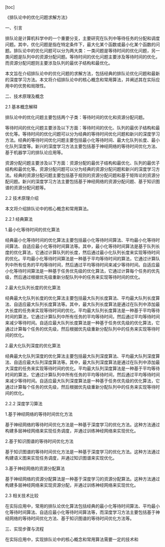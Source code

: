 
[toc]                    
                
                
《排队论中的优化问题求解方法》

一、引言

排队论是计算机科学中的一个重要分支，主要研究在队列中等待任务的分配和调度问题。其中，优化问题是指在特定条件下，最大化某个函数或最小化某个函数的问题。排队论中的优化问题可以分为两大类：一类问题是等待时间的优化问题，另一类问题是队列中的资源分配问题。等待时间的优化问题主要涉及等待时间的优化，而资源分配问题则主要涉及队列的最优子结构和最优化。

本文旨在介绍排队论中的优化问题的求解方法，包括经典的排队论优化问题和最新的深度学习方法。本文将介绍排队论中的核心概念和常用算法，并阐述其在实际应用中的优势和局限性。

二、技术原理及概念

2.1 基本概念解释

排队论中的优化问题主要包括两个子类：等待时间的优化和资源分配问题。

等待时间的优化问题主要涉及以下方面：等待时间的优化、队列的最优子结构和最优化等。等待时间的优化问题可以分为经典的等待时间优化问题和新兴的深度学习方法。经典的等待时间优化问题主要包括最小化等待时间、最大化队列长度、最小化队列深度等。新兴的深度学习方法主要包括基于神经网络的等待时间优化方法、基于机器学习的排队论应用等。

资源分配问题主要涉及以下方面：资源分配的最优子结构和最优化、队列的最优子结构和最优化等。资源分配问题可以分为经典的资源分配问题和新兴的深度学习方法。经典的资源分配问题主要包括基于规则的资源分配问题和基于矩阵论的资源分配问题。新兴的深度学习方法主要包括基于神经网络的资源分配问题、基于知识图谱的资源分配问题等。

2.2 技术原理介绍

本文将介绍排队论中的核心概念和常用算法。

2.2.1 经典算法

1.最小化等待时间的优化算法

经典最小化等待时间的优化算法主要包括最小化等待时间算法、平均最小化等待时间算法、自适应最小化等待时间算法等。其中，最小化等待时间算法是基于队列长度的优化算法，它通过计算队列的长度，然后通过最小化队列长度来实现等待时间的优化。平均最小化等待时间算法是一种基于平均等待时间的算法，它通过计算队列中所有任务的平均等待时间，然后通过平均等待时间来减少等待时间。自适应最小化等待时间算法是一种基于任务优先级的优化算法，它通过计算每个任务的优先级，然后通过根据优先级重新分配队列中的任务来实现等待时间的优化。

2.最大化队列长度的优化算法

经典最大化队列长度的优化算法主要包括最大队列长度算法、平均最大队列长度算法、自适应最大队列长度算法等。其中，最大队列长度算法是通过在队列中添加最大长度的任务来实现等待时间的优化。平均最大队列长度算法是一种基于平均等待时间的算法，它通过计算队列中所有任务的平均等待时间，然后通过平均等待时间来减少等待时间。自适应最大队列长度算法是一种基于任务优先级的优化算法，它通过计算每个任务的优先级，然后根据优先级重新分配队列中的任务来实现等待时间的优化。

2.最大化队列深度的优化算法

经典最大化队列深度的优化算法主要包括最大队列深度算法、平均最大队列深度算法、自适应最大队列深度算法等。其中，最大队列深度算法是通过在队列中添加最大深度的任务来实现等待时间的优化。平均最大队列深度算法是一种基于平均等待时间的算法，它通过计算队列中所有任务的平均等待时间，然后通过平均等待时间来减少等待时间。自适应最大队列深度算法是一种基于任务优先级的优化算法，它通过计算每个任务的优先级，然后根据优先级重新分配队列中的任务来实现等待时间的优化。

2.2.2 深度学习算法

1.基于神经网络的等待时间优化方法

基于神经网络的等待时间优化方法是一种基于深度学习的优化方法。这种方法通过构建多层神经网络来实现任务调度，并通过训练神经网络来实现优化。

2.基于知识图谱的等待时间优化方法

基于知识图谱的等待时间优化方法是一种基于深度学习的优化方法。这种方法通过构建语义图来实现任务调度，并通过知识图谱来实现优化。

3.基于神经网络的资源分配算法

基于神经网络的资源分配算法是一种基于深度学习的资源分配算法。这种方法通过构建多层神经网络来实现资源分配，并通过训练神经网络来实现优化。

2.3 相关技术比较

在实际应用中，常用的排队论优化算法包括经典的最小化等待时间算法、平均最小化等待时间算法、自适应最小化等待时间算法等，而深度学习方法主要包括基于神经网络的等待时间优化方法、基于知识图谱的等待时间优化方法等。

三、实现步骤与流程

在实际应用中，实现排队论中的核心概念和常用算法需要一定的技术和

